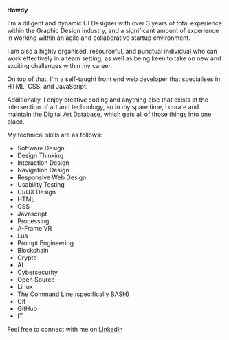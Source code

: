 <!-- **rozina-aamir/rozina-aamir** is a ✨ _special_ ✨ repository because its `README.md` (this file) appears on your GitHub profile. -->

**Howdy**

I'm a diligent and dynamic UI Designer with over 3 years of total experience within the Graphic Design industry, and a significant amount of experience in working within an agile and collaborative startup environment.

I am also a highly organised, resourceful, and punctual individual who can work effectively in a team setting, as well as being keen to take on new and exciting challenges within my career.

On top of that, I'm a self-taught front end web developer that specialises in HTML, CSS, and JavaScript.

Additionally, I enjoy creative coding and anything else that exists at the intersection of art and technology, so in my spare time, I curate and maintain the [Digital Art Database](https://digitalartdatabase.org/), which gets all of those things into one place.

My technical skills are as follows:

+ Software Design
+ Design Thinking
+ Interaction Design
+ Navigation Design
+ Responsive Web Design
+ Usability Testing
+ UI/UX Design
+ HTML
+ CSS
+ Javascript
+ Processing
+ A-Frame VR
+ Lua
+ Prompt Engineering
+ Blockchain
+ Crypto
+ AI
+ Cybersecurity
+ Open Source
+ Linux
+ The Command Line (specifically BASH)
+ Git
+ GitHub
+ IT

Feel free to connect with me on [LinkedIn](https://www.linkedin.com/in/rozina-aamir)
